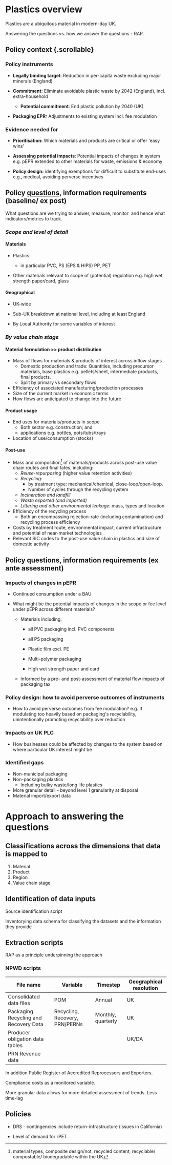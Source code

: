 # Plastics overview

Plastics are a ubiquitous material in modern-day UK.

Answering the questions vs. how we answer the questions - RAP.

## Policy context {.scrollable}

### Policy instruments

-   **Legally binding target**: Reduction in per-capita waste excluding major minerals (England)

-   **Commitment:** Eliminate avoidable plastic waste by 2042 (England), incl. extra-household

    -   **Potential commitment**: End plastic pollution by 2040 (UK)

-   **Packaging EPR:** Adjustments to existing system incl. fee modulation

### Evidence needed for

-   **Prioritisation:** Which materials and products are critical or offer 'easy wins'

-   **Assessing potential impacts**: Potential impacts of changes in system e.g. pEPR extended to other materials for waste, emissions & economy

-   **Policy design:** identifying exemptions for difficult to substitute end-uses e.g., medical, avoiding perverse incentives

## Policy [questions](https://docs.google.com/document/d/1vv6DBDA-n5J11wsVYoAhPlzRqY9dC-sb8YfdUe5pQXE/edit "Google docs summary"), information requirements (baseline/ ex post)

What questions are we trying to answer, measure, monitor  and hence what indicators/metrics to track.

### *Scope and level of detail*

#### Materials

-   Plastics:

    -   in particular PVC, PS (EPS & HIPS) PP, PET

-   Other materials relevant to scope of (potential) regulation e.g. high wet strength paper/card, glass

#### Geographical

-   UK-wide

-   Sub-UK breakdown at national level, including at least England

-   By Local Authority for some variables of interest

### *By value chain stage*

#### Material formulation \>\> product distribution

-   Mass of flows for materials & products of interest across inflow stages
    -   Domestic production and trade: Quantities, including precursor materials, base plastics e.g. pellets/sheet, intermediate products, final products.
    -   Split by primary vs secondary flows
-   Efficiency of associated manufacturing/production processes
-   Size of the current market in economic terms
-   How flows are anticipated to change into the future

#### Product usage

-   End uses for materials/products in scope
    -   Both sector e.g. construction; and
    -   applications e.g. bottles, pots/tubs/trays
-   Location of use/consumption (stocks)

#### Post-use

-   Mass and composition[^plastics_readme-1] of materials/products across post-use value chain routes and final fates, including:
    -   *Reuse-repurposing* (higher value retention activities)
    -   *Recycling*:
        -   by treatment type: mechanical/chemical, close-loop/open-loop.
        -   Number of cycles through the recycling system
    -   *Incineration and landfill*
    -   *Waste exported (and imported)*
    -   *Littering and other environmental leakage*: mass, types and location
-   Efficiency of the recycling process
    -   Both an encompassing rejection-rate (including contamination) and recycling process efficiency
-   Costs by treatment route, environmental impact, current infrastructure and potential of near-market technologies
-   Relevant SIC codes to the post-use value chain in plastics and size of domestic activity

[^plastics_readme-1]: material types, composite design/not, recycled content, recyclable/ compostable/ biodegradable within the UK

## Policy questions, information requirements (ex ante assessment)

### Impacts of changes in pEPR

-   Continued consumption under a BAU

-   What might be the potential impacts of changes in the scope or fee level under pEPR across different materials?

    -   Materials including:

        -   all PVC packaging incl. PVC components

        -   all PS packaging

        -   Plastic film excl. PE

        -   Multi-polymer packaging

        -   High wet strength paper and card

    -   Informed by a pre- and post-assessment of material flow impacts of packaging tax

### Policy design: how to avoid perverse outcomes of instruments

-   How to avoid perverse outcomes from fee modulation? e.g. If modulating too heavily based on packaging's recyclability, unintentionally promoting recyclability over reduction

### Impacts on UK PLC

-   How businesses could be affected by changes to the system based on where particular UK interest might be

### Identified gaps

-   Non-municipal packaging
-   Non-packaging plastics
    -   Including bulky waste/long life plastics
-   More granular detail - beyond level 1 granularity at disposal
-   Material import/export data

# Approach to answering the questions

## Classifications across the dimensions that data is mapped to

1.  Material
2.  Product
3.  Region
4.  Value chain stage

## **Identification of data inputs**

Source identification script

Inventorying data schema for classifying the datasets and the information they provide

## Extraction scripts

RAP as a principle underpinning the approach

### NPWD scripts

| File name                             | Variable                       | Timestep           | Geographical resolution |
|----------------------------|----------|----------|-------------------------|
| Consolidated data files               | POM                            | Annual             | UK                      |
| Packaging Recycling and Recovery Data | Recycling, Recovery, PRN/PERNs | Monthly, quarterly | UK                      |
| Producer obligation data tables       |                                |                    | UK/DA                   |
| PRN Revenue data                      |                                |                    |                         |

In addition Public Register of Accredited Reprocessors and Exporters.

Compliance costs as a monitored variable.

More granular data allows for more detailed assessment of trends. Less time-lag

## Policies

-   DRS - contingencies include return-infrastructure (issues in California)

-   Level of demand for rPET
